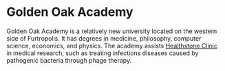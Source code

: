 # Golden Oak Academy

Golden Oak Academy is a relatively new university located on the western side of Furtropolis. It has degrees in medicine, philosophy, computer science, economics, and physics. The academy assists [Healthstone Clinic](healthstone.md) in medical research, such as treating infections diseases caused by pathogenic bacteria through phage therapy.
